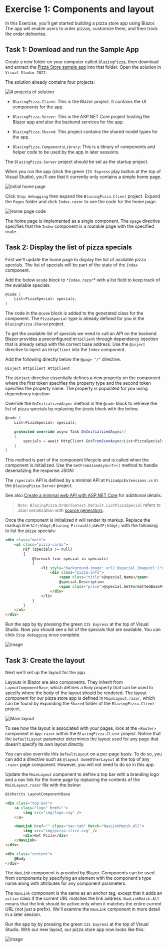 # Exercise 1: Components and layout

In this Exercise, you'll get started building a pizza store app using Blazor. The app will enable users to order pizzas, customize them, and then track the order deliveries.

## Task 1: Download and run the Sample App

Create a new folder on your computer called `BlazingPizza`, then download and extract the [Pizza Store sample app](https://opsgilitylabs.blob.core.windows.net/public/software-dev/BlazingPizza.zip) into that folder. Open the solution in `Visual Studio 2022`.

The solution already contains four projects:

![4 projects of solution](images/4Projects.png)

- `BlazingPizza.Client`: This is the Blazor project. It contains the UI components for the app.

- `BlazingPizza.Server`: This is the ASP.NET Core project hosting the Blazor app and also the backend services for the app.

- `BlazingPizza.Shared`: This project contains the shared model types for the app.

- `BlazingPizza.ComponentsLibrary`: This is a library of components and helper code to be used by the app in later sessions.

The `BlazingPizza.Server` project should be set as the startup project.

When you run the app (click the green `IIS Express` play button at the top of Visual Studio), you'll see that it currently only contains a simple home page.

![Initial home page](images/77238160-25fa2c80-6b8b-11ea-8145-e163a9f743fe.png)

Click `Stop debugging` then expand the `BlazingPizza.Client` project. Expand the `Pages` folder and click `Index.razor` to see the code for the home page.

![Home page code](images/HomePageCode.png)

The home page is implemented as a single component. The `@page` directive specifies that the `Index` component is a routable page with the specified route.

## Task 2: Display the list of pizza specials

First we'll update the home page to display the list of available pizza specials. The list of specials will be part of the state of the `Index` component.

Add the below `@code` block to `*Index.razor`* with a list field to keep track of the available specials:

```csharp
@code {
    List<PizzaSpecial> specials;
}
```

The code in the `@code` block is added to the generated class for the component. The `PizzaSpecial` type is already defined for you in the `BlazingPizza.Shared` project.

To get the available list of specials we need to call an API on the backend. Blazor provides a preconfigured `HttpClient` through dependency injection that is already setup with the correct base address. Use the `@inject` directive to inject an `HttpClient` into the `Index` component.

Add the following directly below the `@page "/"` directive.

```
@inject HttpClient HttpClient
```

The `@inject` directive essentially defines a new property on the component where the first token specifies the property type and the second token specifies the property name. The property is populated for you using dependency injection.

Override the `OnInitializedAsync` method in the `@code` block to retrieve the list of pizza specials by replacing the `@code` block with the below. 

```csharp
@code {
    List<PizzaSpecial> specials;

    protected override async Task OnInitializedAsync()
    {
        specials = await HttpClient.GetFromJsonAsync<List<PizzaSpecial>>("specials", BlazingPizza.OrderContext.Default.ListPizzaSpecial);
    }
}
```

This method is part of the component lifecycle and is called when the component is initialized. Use the `GetFromJsonAsync<T>()` method to handle deserializing the response JSON:

The `/specials` API is defined by a minimal API at `PizzaApiExtensions.cs` in the `BlazingPizza.Server` project.

See also [Create a minimal web API with ASP.NET Core](https://docs.microsoft.com/en-us/aspnet/core/tutorials/min-web-api?view=aspnetcore-6.0) for additional details.

> `Note:` `BlazingPizza.OrderContext.Default.ListPizzaSpecial` refers to Json serialization with [source generators](https://docs.microsoft.com/en-us/dotnet/standard/serialization/system-text-json-source-generation).

Once the component is initialized it will render its markup. Replace the markup line `&lt;h1&gt;Blazing Pizzas&lt;&#x2F;h1&gt;` with the following to list the pizza specials:

```html
<div class="main">
    <ul class="pizza-cards">
        @if (specials != null)
        {
            @foreach (var special in specials)
            {
                <li style="background-image: url('@special.ImageUrl')">
                    <div class="pizza-info">
                        <span class="title">@special.Name</span>
                        @special.Description
                        <span class="price">@special.GetFormattedBasePrice()</span>
                    </div>
                </li>
            }
        }
    </ul>
</div>
```

Run the app by by pressing the green `IIS Express` at the top of Visual Studio. Now you should see a list of the specials that are available. You can click `Stop debugging` once complete.

![image](images/77239386-6c558880-6b97-11ea-9a14-83933146ba68.png)


## Task 3: Create the layout

Next we'll set up the layout for the app. 

Layouts in Blazor are also components. They inherit from `LayoutComponentBase`, which defines a `Body` property that can be used to specify where the body of the layout should be rendered. The layout component for our pizza store app is defined in `MainLayout.razor`, which can be found by expanding the `Shared` folder of the `BlazingPizza.Client` project.

![Main layout](images/MainLayout.png)

To see how the layout is associated with your pages, look at the `<Router>` component in `App.razor` within the `BlazingPizza.Client` project. Notice that the `DefaultLayout` parameter determines the layout used for any page that doesn't specify its own layout directly.

You can also override this `DefaultLayout` on a per-page basis. To do so, you can add a directive such as `@layout SomeOtherLayout` at the top of any `.razor` page component. However, you will not need to do so in this app.

Update the `MainLayout` component to define a top bar with a branding logo and a nav link for the home page by replacing the contents of the `MainLayout.razor` file with the below:

```html
@inherits LayoutComponentBase

<div class="top-bar">
    <a class="logo" href="">
        <img src="img/logo.svg" />
    </a>

    <NavLink href="" class="nav-tab" Match="NavLinkMatch.All">
        <img src="img/pizza-slice.svg" />
        <div>Get Pizza</div>
    </NavLink>
</div>

<div class="content">
    @Body
</div>
```

The `NavLink` component is provided by Blazor. Components can be used from components by specifying an element with the component's type name along with attributes for any component parameters.

The `NavLink` component is the same as an anchor tag, except that it adds an `active` class if the current URL matches the link address. `NavLinkMatch.All` means that the link should be active only when it matches the entire current URL (not just a prefix). We'll examine the `NavLink` component in more detail in a later session.

Run the app by by pressing the green `IIS Express` at the top of Visual Studio. With our new layout, our pizza store app now looks like this:

![image](images/77239419-aa52ac80-6b97-11ea-84ae-f880db776f5c.png)